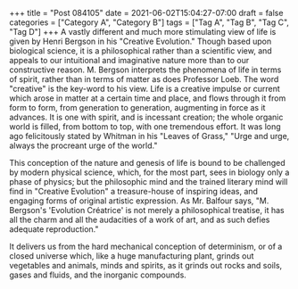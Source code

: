 +++
title = "Post 084105"
date = 2021-06-02T15:04:27-07:00
draft = false
categories = ["Category A", "Category B"]
tags = ["Tag A", "Tag B", "Tag C", "Tag D"]
+++
A vastly different and much more stimulating view of life is given by Henri Bergson in his "Creative Evolution." Though based upon biological science, it is a philosophical rather than a scientific view, and appeals to our intuitional and imaginative nature more than to our constructive reason. M. Bergson interprets the phenomena of life in terms of spirit, rather than in terms of matter as does Professor Loeb. The word "creative" is the key-word to his view. Life is a creative impulse or current which arose in matter at a certain time and place, and flows through it from form to form, from generation to generation, augmenting in force as it advances. It is one with spirit, and is incessant creation; the whole organic world is filled, from bottom to top, with one tremendous effort. It was long ago felicitously stated by Whitman in his "Leaves of Grass," "Urge and urge, always the procreant urge of the world."

This conception of the nature and genesis of life is bound to be challenged by modern physical science, which, for the most part, sees in biology only a phase of physics; but the philosophic mind and the trained literary mind will find in "Creative Evolution" a treasure-house of inspiring ideas, and engaging forms of original artistic expression. As Mr. Balfour says, "M. Bergson's 'Evolution Créatrice' is not merely a philosophical treatise, it has all the charm and all the audacities of a work of art, and as such defies adequate reproduction."

It delivers us from the hard mechanical conception of determinism, or of a closed universe which, like a huge manufacturing plant, grinds out vegetables and animals, minds and spirits, as it grinds out rocks and soils, gases and fluids, and the inorganic compounds.
